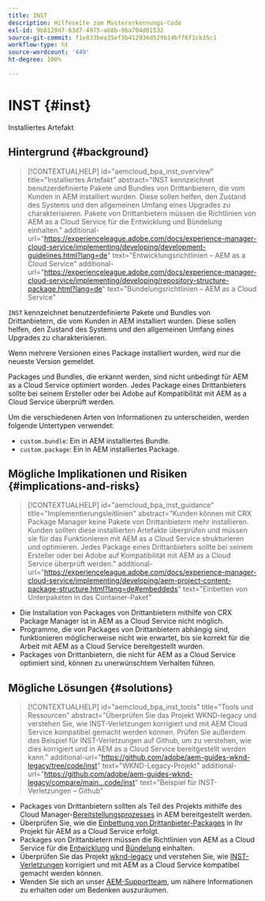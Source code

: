```yaml
---
title: INST
description: Hilfeseite zum Mustererkennungs-Code
exl-id: 9b8129d7-63d7-4975-a68b-9ba704d01532
source-git-commit: f1e833bea35ef3b412936d529b14bff6f1cb35c1
workflow-type: ht
source-wordcount: '449'
ht-degree: 100%

---
```


# INST {#inst}

Installiertes Artefakt

## Hintergrund {#background}

>[!CONTEXTUALHELP]
>id="aemcloud_bpa_inst_overview"
>title="Installiertes Artefakt"
>abstract="INST kennzeichnet benutzerdefinierte Pakete und Bundles von Drittanbietern, die vom Kunden in AEM installiert wurden. Diese sollen helfen, den Zustand des Systems und den allgemeinen Umfang eines Upgrades zu charakterisieren. Pakete von Drittanbietern müssen die Richtlinien von AEM as a Cloud Service für die Entwicklung und Bündelung einhalten."
>additional-url="https://experienceleague.adobe.com/docs/experience-manager-cloud-service/implementing/developing/development-guidelines.html?lang=de" text="Entwicklungsrichtlinien – AEM as a Cloud Service"
>additional-url="https://experienceleague.adobe.com/docs/experience-manager-cloud-service/implementing/developing/repository-structure-package.html?lang=de" text="Bündelungsrichtlinien – AEM as a Cloud Service"

`INST` kennzeichnet benutzerdefinierte Pakete und Bundles von Drittanbietern, die vom Kunden in AEM installiert wurden. Diese sollen helfen, den Zustand des Systems und den allgemeinen Umfang eines Upgrades zu charakterisieren.

Wenn mehrere Versionen eines Package installiert wurden, wird nur die neueste Version gemeldet.

Packages und Bundles, die erkannt werden, sind nicht unbedingt für AEM as a Cloud Service optimiert worden. Jedes Package eines Drittanbieters sollte bei seinem Ersteller oder bei Adobe auf Kompatibilität mit AEM as a Cloud Service überprüft werden.

Um die verschiedenen Arten von Informationen zu unterscheiden, werden folgende Untertypen verwendet:

* `custom.bundle`: Ein in AEM installiertes Bundle.
* `custom.package`: Ein in AEM installiertes Package.

## Mögliche Implikationen und Risiken {#implications-and-risks}

>[!CONTEXTUALHELP]
>id="aemcloud_bpa_inst_guidance"
>title="Implementierungsleitlinien"
>abstract="Kunden können mit CRX Package Manager keine Pakete von Drittanbietern mehr installieren. Kunden sollten diese installierten Artefakte überprüfen und müssen sie für das Funktionieren mit AEM as a Cloud Service strukturieren und optimieren. Jedes Package eines Drittanbieters sollte bei seinem Ersteller oder bei Adobe auf Kompatibilität mit AEM as a Cloud Service überprüft werden."
>additional-url="https://experienceleague.adobe.com/docs/experience-manager-cloud-service/implementing/developing/aem-project-content-package-structure.html?lang=de#embeddeds" text="Einbetten von Unterpaketen in das Container-Paket"


* Die Installation von Packages von Drittanbietern mithilfe von CRX Package Manager ist in AEM as a Cloud Service nicht möglich.
* Programme, die von Packages von Drittanbietern abhängig sind, funktionieren möglicherweise nicht wie erwartet, bis sie korrekt für die Arbeit mit AEM as a Cloud Service bereitgestellt wurden.
* Packages von Drittanbietern, die nicht für AEM as a Cloud Service optimiert sind, können zu unerwünschtem Verhalten führen.

## Mögliche Lösungen {#solutions}

>[!CONTEXTUALHELP]
>id="aemcloud_bpa_inst_tools"
>title="Tools und Ressourcen"
>abstract="Überprüfen Sie das Projekt WKND-legacy und verstehen Sie, wie INST-Verletzungen korrigiert und mit AEM Cloud Service kompatibel gemacht werden können. Prüfen Sie außerdem das Beispiel für INST-Verletzungen auf Github, um zu verstehen, wie dies korrigiert und in AEM as a Cloud Service bereitgestellt werden kann."
>additional-url="https://github.com/adobe/aem-guides-wknd-legacy/tree/code/inst" text="WKND-Legacy-Projekt"
>additional-url="https://github.com/adobe/aem-guides-wknd-legacy/compare/main...code/inst" text="Beispiel für INST-Verletzungen – Github"

* Packages von Drittanbietern sollten als Teil des Projekts mithilfe des Cloud Manager-[Bereitstellungsprozesses](https://experienceleague.adobe.com/docs/experience-manager-cloud-service/implementing/using-cloud-manager/deploy-code.html?lang=de#deployment-process) in AEM bereitgestellt werden.
* Überprüfen Sie, wie die [Einbettung von Drittanbieter-Packages](https://experienceleague.adobe.com/docs/experience-manager-cloud-service/implementing/developing/aem-project-content-package-structure.html?lang=de#embedding-3rd-party-packages) in Ihr Projekt für AEM as a Cloud Service erfolgt.
* Packages von Drittanbietern müssen die Richtlinien von AEM as a Cloud Service für die [Entwicklung](https://experienceleague.adobe.com/docs/experience-manager-cloud-service/implementing/developing/development-guidelines.html?lang=de) und [Bündelung](https://experienceleague.adobe.com/docs/experience-manager-cloud-service/implementing/developing/repository-structure-package.html?lang=de) einhalten.
* Überprüfen Sie das Projekt [wknd-legacy](https://github.com/adobe/aem-guides-wknd-legacy/tree/code/inst) und verstehen Sie, wie [INST-Verletzungen](https://github.com/adobe/aem-guides-wknd-legacy/compare/main...code/inst) korrigiert und mit AEM as a Cloud Service kompatibel gemacht werden können.
* Wenden Sie sich an unser [AEM-Supportteam](https://helpx.adobe.com/de/enterprise/using/support-for-experience-cloud.html), um nähere Informationen zu erhalten oder um Bedenken auszuräumen.
